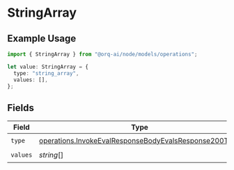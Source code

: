 # StringArray

## Example Usage

```typescript
import { StringArray } from "@orq-ai/node/models/operations";

let value: StringArray = {
  type: "string_array",
  values: [],
};
```

## Fields

| Field                                                                                                                          | Type                                                                                                                           | Required                                                                                                                       | Description                                                                                                                    |
| ------------------------------------------------------------------------------------------------------------------------------ | ------------------------------------------------------------------------------------------------------------------------------ | ------------------------------------------------------------------------------------------------------------------------------ | ------------------------------------------------------------------------------------------------------------------------------ |
| `type`                                                                                                                         | [operations.InvokeEvalResponseBodyEvalsResponse200Type](../../models/operations/invokeevalresponsebodyevalsresponse200type.md) | :heavy_check_mark:                                                                                                             | N/A                                                                                                                            |
| `values`                                                                                                                       | *string*[]                                                                                                                     | :heavy_check_mark:                                                                                                             | N/A                                                                                                                            |